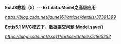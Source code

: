 **ExtJS教程（5）---Ext.data.Model之高级应用**

*https://blog.csdn.net/jaune161/article/details/37391399*



**Extjs5.1 MVC模式下，数据提交问题:Model.save()**

*https://blog.csdn.net/ssq111/article/details/51565252*

